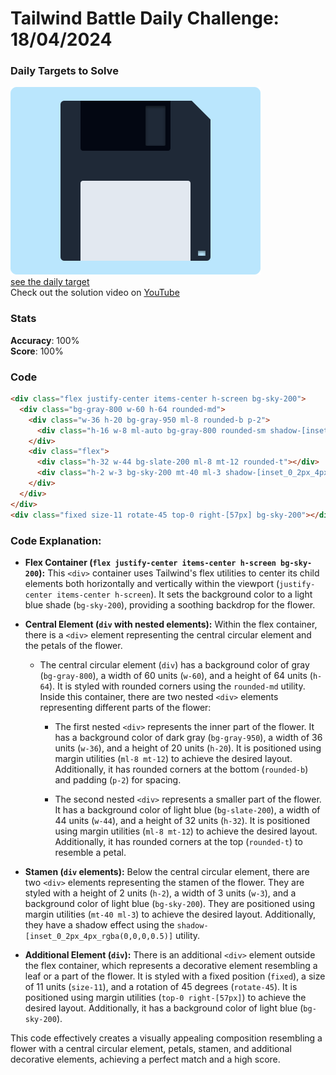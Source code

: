 # Tailwind Battle Daily Challenge: 18/04/2024

### Daily Targets to Solve

![picture of daily target](./images/18.png)  
[see the daily target](https://www.tailwindbattle.com/play/31)  
Check out the solution video on [YouTube](https://www.youtube.com/watch?v=TdtfGJyg1og)

### Stats

**Accuracy**: 100%  
**Score**: 100%

### Code

```html
<div class="flex justify-center items-center h-screen bg-sky-200">
  <div class="bg-gray-800 w-60 h-64 rounded-md">
    <div class="w-36 h-20 bg-gray-950 ml-8 rounded-b p-2">
      <div class="h-16 w-8 ml-auto bg-gray-800 rounded-sm shadow-[inset_0_0px_5px_rgba(0,0,0,0.8)]"></div>
    </div>
    <div class="flex">
      <div class="h-32 w-44 bg-slate-200 ml-8 mt-12 rounded-t"></div>
      <div class="h-2 w-3 bg-sky-200 mt-40 ml-3 shadow-[inset_0_2px_4px_rgba(0,0,0,0.5)]"></div>
    </div>
  </div>
</div>
<div class="fixed size-11 rotate-45 top-0 right-[57px] bg-sky-200"></div>
```

### Code Explanation:

- **Flex Container (`flex justify-center items-center h-screen bg-sky-200`):** This `<div>` container uses Tailwind's flex utilities to center its child elements both horizontally and vertically within the viewport (`justify-center items-center h-screen`). It sets the background color to a light blue shade (`bg-sky-200`), providing a soothing backdrop for the flower.

- **Central Element (`div` with nested elements):** Within the flex container, there is a `<div>` element representing the central circular element and the petals of the flower.

  - The central circular element (`div`) has a background color of gray (`bg-gray-800`), a width of 60 units (`w-60`), and a height of 64 units (`h-64`). It is styled with rounded corners using the `rounded-md` utility. Inside this container, there are two nested `<div>` elements representing different parts of the flower:
  
    - The first nested `<div>` represents the inner part of the flower. It has a background color of dark gray (`bg-gray-950`), a width of 36 units (`w-36`), and a height of 20 units (`h-20`). It is positioned using margin utilities (`ml-8 mt-12`) to achieve the desired layout. Additionally, it has rounded corners at the bottom (`rounded-b`) and padding (`p-2`) for spacing.
    
    - The second nested `<div>` represents a smaller part of the flower. It has a background color of light blue (`bg-slate-200`), a width of 44 units (`w-44`), and a height of 32 units (`h-32`). It is positioned using margin utilities (`ml-8 mt-12`) to achieve the desired layout. Additionally, it has rounded corners at the top (`rounded-t`) to resemble a petal.

- **Stamen (`div` elements):** Below the central circular element, there are two `<div>` elements representing the stamen of the flower. They are styled with a height of 2 units (`h-2`), a width of 3 units (`w-3`), and a background color of light blue (`bg-sky-200`). They are positioned using margin utilities (`mt-40 ml-3`) to achieve the desired layout. Additionally, they have a shadow effect using the `shadow-[inset_0_2px_4px_rgba(0,0,0,0.5)]` utility.

- **Additional Element (`div`):** There is an additional `<div>` element outside the flex container, which represents a decorative element resembling a leaf or a part of the flower. It is styled with a fixed position (`fixed`), a size of 11 units (`size-11`), and a rotation of 45 degrees (`rotate-45`). It is positioned using margin utilities (`top-0 right-[57px]`) to achieve the desired layout. Additionally, it has a background color of light blue (`bg-sky-200`).

This code effectively creates a visually appealing composition resembling a flower with a central circular element, petals, stamen, and additional decorative elements, achieving a perfect match and a high score.
